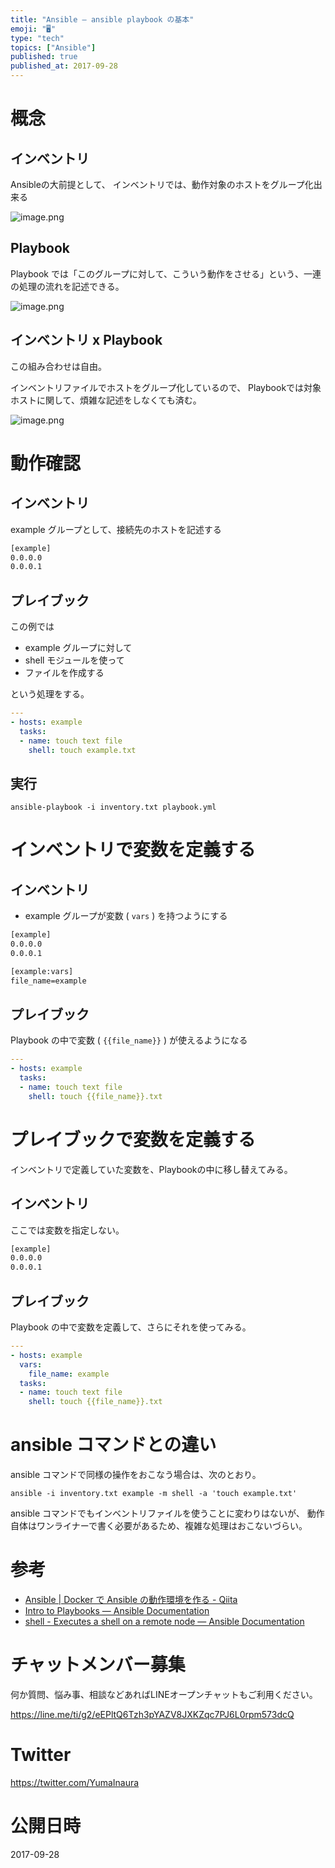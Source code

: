 ```yaml
---
title: "Ansible — ansible playbook の基本"
emoji: "🖥"
type: "tech"
topics: ["Ansible"]
published: true
published_at: 2017-09-28
---
```


# 概念

## インベントリ

Ansibleの大前提として、
インベントリでは、動作対象のホストをグループ化出来る

![image.png](https://qiita-image-store.s3.amazonaws.com/0/89618/cb8411ef-422b-a217-55aa-4bc44d8741c4.png)

## Playbook

Playbook では「このグループに対して、こういう動作をさせる」という、一連の処理の流れを記述できる。

![image.png](https://qiita-image-store.s3.amazonaws.com/0/89618/f51235ad-e139-62ce-f938-b516a430645c.png)

## インベントリ x Playbook

この組み合わせは自由。

インベントリファイルでホストをグループ化しているので、
Playbookでは対象ホストに関して、煩雑な記述をしなくても済む。

![image.png](https://qiita-image-store.s3.amazonaws.com/0/89618/4d332fe8-5f9a-9d6d-094c-1143328f6be8.png)


# 動作確認

## インベントリ

example グループとして、接続先のホストを記述する

```:inventory.txt
[example]
0.0.0.0
0.0.0.1
```

## プレイブック

この例では

- example グループに対して 
- shell モジュールを使って
- ファイルを作成する

という処理をする。

```yaml:playbook.yml
---
- hosts: example
  tasks:
  - name: touch text file
    shell: touch example.txt
```

## 実行

```
ansible-playbook -i inventory.txt playbook.yml
```

# インベントリで変数を定義する

## インベントリ

- example グループが変数 ( `vars` ) を持つようにする

```:inventory.txt
[example]
0.0.0.0
0.0.0.1

[example:vars]
file_name=example
```

## プレイブック

Playbook の中で変数  ( `{{file_name}}` ) が使えるようになる

```yaml:playbook.yml
---
- hosts: example
  tasks:
  - name: touch text file
    shell: touch {{file_name}}.txt
```

# プレイブックで変数を定義する

インベントリで定義していた変数を、Playbookの中に移し替えてみる。

## インベントリ

ここでは変数を指定しない。

```:inventory.txt
[example]
0.0.0.0
0.0.0.1
```

## プレイブック

Playbook の中で変数を定義して、さらにそれを使ってみる。

```yaml:playbook.yml
---
- hosts: example
  vars:
    file_name: example
  tasks:
  - name: touch text file
    shell: touch {{file_name}}.txt
```

# ansible コマンドとの違い

ansible コマンドで同様の操作をおこなう場合は、次のとおり。

```
ansible -i inventory.txt example -m shell -a 'touch example.txt'
```

ansible コマンドでもインベントリファイルを使うことに変わりはないが、
動作自体はワンライナーで書く必要があるため、複雑な処理はおこないづらい。


# 参考

- [Ansible | Docker で Ansible の動作環境を作る - Qiita](https://qiita.com/YumaInaura/items/621640b853af71ecb21f)
- [Intro to Playbooks — Ansible Documentation](http://docs.ansible.com/ansible/latest/playbooks_intro.html#playbook-language-example)
- [shell - Executes a shell on a remote node — Ansible Documentation](http://docs.ansible.com/ansible/latest/shell_module.html)








<!-- Update From Qiita API -->

# チャットメンバー募集


何か質問、悩み事、相談などあればLINEオープンチャットもご利用ください。

https://line.me/ti/g2/eEPltQ6Tzh3pYAZV8JXKZqc7PJ6L0rpm573dcQ





# Twitter


https://twitter.com/YumaInaura


<!-- Update From Qiita API -->



# 公開日時

2017-09-28
